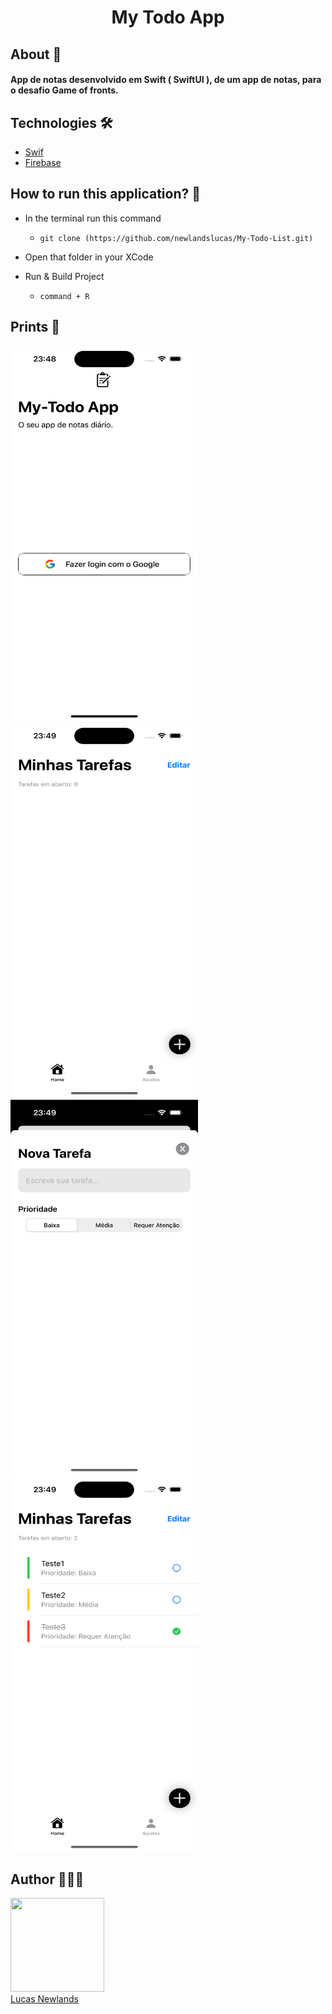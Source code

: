 <h1 align="center">My Todo App</h1>

## About 📄 <br /> <h4>App de notas desenvolvido em Swift ( SwiftUI ), de um app de notas, para o desafio Game of fronts.</h4>


## Technologies 🛠️

- [Swif](https://www.apple.com/br/swift/)
- [Firebase](https://firebase.google.com/?hl=pt-br)

## How to run this application? 🚀

- In the terminal run this command

  -  `git clone (https://github.com/newlandslucas/My-Todo-List.git)`

- Open that folder in your XCode
- Run & Build Project
   -  `command + R `

## Prints 📱

<img src="MyTodoList/Prints/print1.png" height="600" width="300"> <img src="MyTodoList/Prints/print2.png" height="600" width="300"> <img src="MyTodoList/Prints/print3.png" height="600" width="300"> <img src="MyTodoList/Prints/print4.png" height="600" width="300"> 

## Author 👨🏻‍💻

<img src="https://avatars.githubusercontent.com/u/58925749?v=4" width=150 height="150" border-radius="50"> <br> [Lucas Newlands](https://github.com/newlandslucas)
